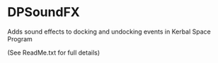 # DPSoundFX
Adds sound effects to docking and undocking events in Kerbal Space Program

(See ReadMe.txt for full details)
